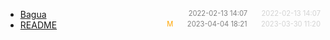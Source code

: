 - [Bagua](bagua)<span style="font-size:.8em;float:right"><span style="color:orange"></span><span style="padding-left:2em;color:gray;">2022-02-13 14:07</span><span style="padding-left:2em;color:lightgray;">2022-02-13 14:07</span></span>
- [README]()<span style="font-size:.8em;float:right"><span style="color:orange">M</span><span style="padding-left:2em;color:gray;">2023-04-04 18:21</span><span style="padding-left:2em;color:lightgray;">2023-03-30 11:20</span></span>

